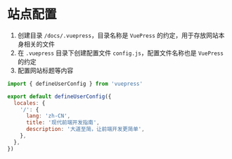 # 站点配置

1. 创建目录 `/docs/.vuepress`，目录名称是 `VuePress` 的约定，用于存放网站本身相关的文件
2. 在 `.vuepress` 目录下创建配置文件 `config.js`，配置文件名称也是 `VuePress` 的约定
3. 配置网站标题等内容
```js
import { defineUserConfig } from 'vuepress'

export default defineUserConfig({
  locales: {
    '/': {
      lang: 'zh-CN',
      title: '现代前端开发指南',
      description: '大道至简，让前端开发更简单',
    },
  },
})
```
